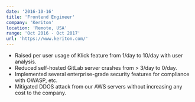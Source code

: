 ```yaml
---
date: '2016-10-16'
title: 'Frontend Engineer'
company: 'Keriton'
location: 'Remote, USA'
range: 'Oct 2016 - Oct 2017'
url: 'https://www.keriton.com/'
---
```


- Raised per user usage of Klick feature from 1/day to 10/day with user analysis.
- Reduced self-hosted GitLab server crashes from > 3/day to 0/day.
- Implemented several enterprise-grade security features for compliance with OWASP, etc.
- Mitigated DDOS attack from our AWS servers without increasing any cost to the company.
